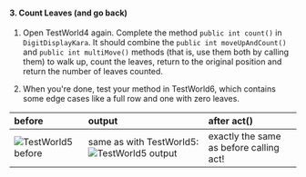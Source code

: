 
#### 3. Count Leaves (and go back)

1. Open TestWorld4 again. Complete the method `public int count()` in `DigitDisplayKara`.
   It should combine the `public int moveUpAndCount()` and `public int multiMove()` methods (that is, use them both by calling them) to walk up, count the leaves, return to the original position and return the number of leaves counted.

2. When you're done, test your method in TestWorld6, which contains some edge cases like a full row and one with zero leaves.

| before             | output             | after act()     |
|:-------------------|:-------------------|:----------------|
| ![TestWorld5 before](/karaclock/03_count_leaves/testWorld6Before.jpg) | same as with TestWorld5:  ![TestWorld5 output](/karaclock/03_count_leaves/testWorld6Output.jpg) | exactly the same as before calling act! |

